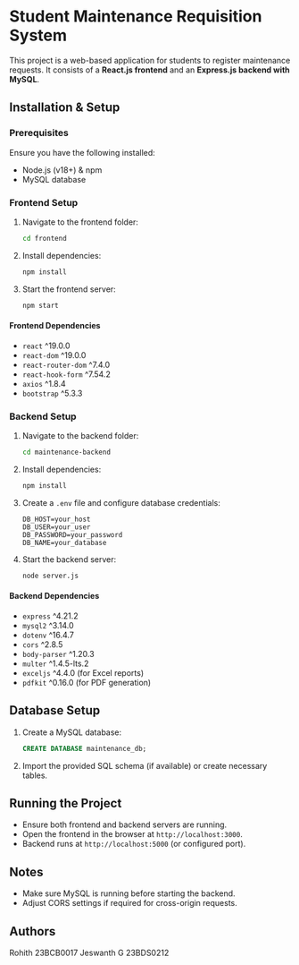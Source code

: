 # Student Maintenance Requisition System

This project is a web-based application for students to register maintenance requests. It consists of a **React.js frontend** and an **Express.js backend with MySQL**.

## Installation & Setup

### Prerequisites
Ensure you have the following installed:
- Node.js (v18+) & npm
- MySQL database

### Frontend Setup
1. Navigate to the frontend folder:
   ```sh
   cd frontend
   ```
2. Install dependencies:
   ```sh
   npm install
   ```
3. Start the frontend server:
   ```sh
   npm start
   ```

#### Frontend Dependencies
- `react` ^19.0.0
- `react-dom` ^19.0.0
- `react-router-dom` ^7.4.0
- `react-hook-form` ^7.54.2
- `axios` ^1.8.4
- `bootstrap` ^5.3.3

### Backend Setup
1. Navigate to the backend folder:
   ```sh
   cd maintenance-backend
   ```
2. Install dependencies:
   ```sh
   npm install
   ```
3. Create a `.env` file and configure database credentials:
   ```env
   DB_HOST=your_host
   DB_USER=your_user
   DB_PASSWORD=your_password
   DB_NAME=your_database
   ```
4. Start the backend server:
   ```sh
   node server.js
   ```

#### Backend Dependencies
- `express` ^4.21.2
- `mysql2` ^3.14.0
- `dotenv` ^16.4.7
- `cors` ^2.8.5
- `body-parser` ^1.20.3
- `multer` ^1.4.5-lts.2
- `exceljs` ^4.4.0 (for Excel reports)
- `pdfkit` ^0.16.0 (for PDF generation)

## Database Setup
1. Create a MySQL database:
   ```sql
   CREATE DATABASE maintenance_db;
   ```
2. Import the provided SQL schema (if available) or create necessary tables.

## Running the Project
- Ensure both frontend and backend servers are running.
- Open the frontend in the browser at `http://localhost:3000`.
- Backend runs at `http://localhost:5000` (or configured port).

## Notes
- Make sure MySQL is running before starting the backend.
- Adjust CORS settings if required for cross-origin requests.

## Authors
Rohith
23BCB0017
Jeswanth G
23BDS0212
